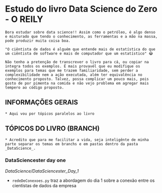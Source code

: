# Estudo do livro Data Science do Zero - O REILY

    Bora estudar sobre data science!! Assim como o petróleo, é algo denso e misturado que tendo o conhecimento, as ferramentas e a mão na massa, pode produzir muita coisa boa. 

    "O ciêntista de dados é alguém que entende mais de estatística do que um ciêntista de software e mais de computador que um estatístico" 😂

    Não tenho a pretenção de transcrever o livro para cá, ou copiar na integra todos os exemplos. É mais provavél que eu modifique os exemplos para temas que me trazem familiaridade, sem perder a complexibilidade nem a ação executada, além ter equivalência no conhecimento proposto. Talvez, possa complicar um pouco mais, pois gosto de por pimenta na comida e não vejo problema em agregar mais tempero ao código proposto. 

## INFORMAÇÕES GERAIS
    * Aqui vou por tópicos paralelos ao livro

## TÓPICOS DO LIVRO (BRANCH)
    * Acredito que para me facilitar a vida, seja inteligênte de minha parte separar os temas em branchs e em pastas dentro da pasta _DataScience_. 

### DataSciencester day one
*DataScience/DataSciencester_Day_1*
* `redeDeConexoes.py` traz a abordagem do dia 1 sobre a conexão entre os cientístas de dados da empresa